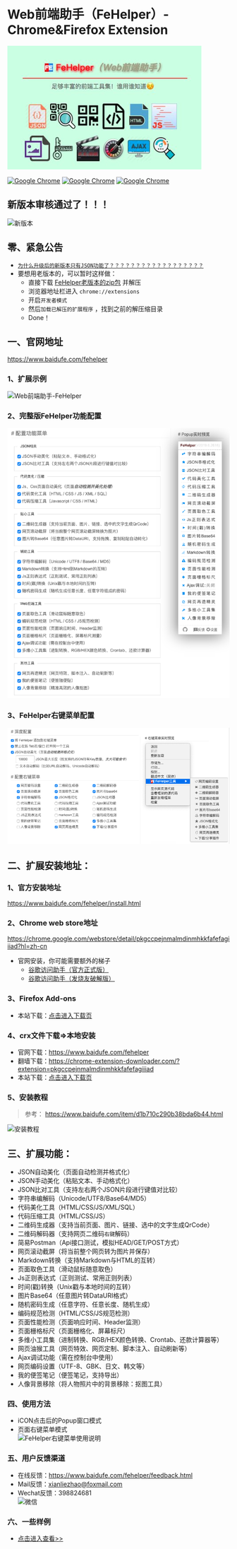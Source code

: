 Web前端助手（FeHelper）- Chrome&Firefox Extension
=============================


![](/apps/static/screenshot/fehelper.jpg)

[![Google Chrome](https://img.shields.io/chrome-web-store/v/pkgccpejnmalmdinmhkkfafefagiiiad.svg?logo=Google%20Chrome&logoColor=red&color=blue)](https://chrome.google.com/webstore/detail/pkgccpejnmalmdinmhkkfafefagiiiad) 
[![Google Chrome](https://img.shields.io/chrome-web-store/stars/pkgccpejnmalmdinmhkkfafefagiiiad.svg?logo=Google%20Chrome&logoColor=red&color=blue)](https://chrome.google.com/webstore/detail/pkgccpejnmalmdinmhkkfafefagiiiad) 
[![Google Chrome](https://img.shields.io/chrome-web-store/users/pkgccpejnmalmdinmhkkfafefagiiiad.svg?logo=Google%20Chrome&logoColor=red&color=blue)](https://chrome.google.com/webstore/detail/pkgccpejnmalmdinmhkkfafefagiiiad)    


## 新版本审核通过了！！！
![新版本](/apps/static/screenshort/fe-v202011512.jpg)

## 零、紧急公告
- [`为什么升级后的新版本只有JSON功能了？？？？？？？？？？？？？？？？？？`](https://www.baidufe.com/fehelper/feedback.html)
- 要想用老版本的，可以暂时这样做：
    - 直接下载 [FeHelper老版本的zip包](/output/fehelper.zip) 并解压
    - 浏览器地址栏进入 `chrome://extensions`
    - 开启`开发者模式`
    - 然后`加载已解压的扩展程序` ，找到之前的解压缩目录
    - Done！ 

## 一、官网地址
https://www.baidufe.com/fehelper


### 1、扩展示例
![Web前端助手-FeHelper](/apps/static/screenshot/menu.png)

### 2、完整版FeHelper功能配置
![Web前端助手-FeHelper](/apps/static/screenshot/fe-full-func.png)

### 3、FeHelper右键菜单配置
![Web前端助手-FeHelper](/apps/static/screenshot/fe-menu-func.png)

## 二、扩展安装地址：

### 1、官方安装地址
https://www.baidufe.com/fehelper/install.html

### 2、Chrome web store地址
https://chrome.google.com/webstore/detail/pkgccpejnmalmdinmhkkfafefagiiiad?hl=zh-cn

- 官网安装，你可能需要额外的梯子
    - [谷歌访问助手（官方正式版）](http://www.ggfwzs.com/)
    - [谷歌访问助手（发烧友破解版）](https://github.com/haotian-wang/google-access-helper) 


### 3、Firefox Add-ons
- 本站下载：[点击进入下载页](/apps/static/screenshot/xpi)

### 4、crx文件下载=>本地安装
- 官网下载：https://www.baidufe.com/fehelper
- 翻墙下载：https://chrome-extension-downloader.com/?extension=pkgccpejnmalmdinmhkkfafefagiiiad
- 本站下载：[点击进入下载页](/apps/static/screenshot/crx)

### 5、安装教程
> 参考： https://www.baidufe.com/item/d1b710c290b38bda6b44.html

![安装教程](/apps/static/screenshot/how-to-install.gif)

## 三、扩展功能：
- JSON自动美化（页面自动检测并格式化）
- JSON手动美化（粘贴文本、手动格式化）
- JSON比对工具（支持左右两个JSON片段进行键值对比较）
- 字符串编解码（Unicode/UTF8/Base64/MD5）
- 代码美化工具（HTML/CSS/JS/XML/SQL）
- 代码压缩工具（HTML/CSS/JS）
- 二维码生成器（支持当前页面、图片、链接、选中的文字生成QrCode）
- 二维码解码器（支持网页二维码`右键`解码）
- 简易Postman（Api接口测试，模拟HEAD/GET/POST方式）
- 网页滚动截屏（将当前整个网页转为图片并保存）
- Markdown转换（支持Markdown与HTML的互转）
- 页面取色工具（滑动鼠标随意取色）
- Js正则表达式（正则测试、常用正则列表）
- 时间(戳)转换（Unix戳与本地时间的互转）
- 图片Base64（任意图片转DataURI格式）
- 随机密码生成（任意字符、任意长度、随机生成）
- 编码规范检测（HTML/CSS/JS规范检测）
- 页面性能检测（页面响应时间、Header监测）
- 页面栅格标尺（页面栅格化、屏幕标尺）
- 多维小工具集（进制转换、RGB/HEX颜色转换、Crontab、还款计算器等）
- 网页油猴工具（网页特效、网页定制、脚本注入、自动刷新等）
- Ajax调试功能（需在控制台中使用）
- 网页编码设置（UTF-8、GBK、日文、韩文等）
- 我的便签笔记（便签笔记，支持导出）
- 人像背景移除（将人物照片中的背景移除：抠图工具）

### 四、使用方法
- iCON点击后的Popup窗口模式
- 页面右键菜单模式 <br>
![FeHelper右键菜单使用说明](/apps/static/screenshot/fehelper-context-menu.gif)

### 五、用户反馈渠道
- 在线反馈：https://www.baidufe.com/fehelper/feedback.html
- Mail反馈：xianliezhao@foxmail.com
- Wechat反馈：398824681 <br>
![微信](/apps/static/screenshot/wx-private-qrcode.png)

### 六、一些样例

- [点击进入查看>>](/apps/static/screenshot/crx)
